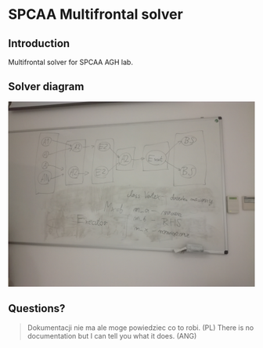 # SPCAA Multifrontal solver

## Introduction

Multifrontal solver for SPCAA AGH lab.

## Solver diagram

![Solver diagram](https://raw.githubusercontent.com/FreexD/spcaa/lab1/IMG_20171023_104316.jpg)

## Questions?

> Dokumentacji nie ma ale moge powiedziec co to robi. (PL)
> There is no documentation but I can tell you what it does. (ANG)
